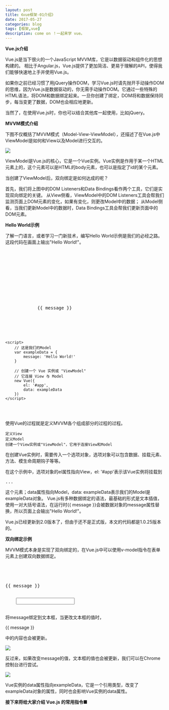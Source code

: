 ```yaml
---
layout: post
title: 《vue框架-01介绍》
date: 2017-05-27
categories: blog
tags: [框架,vue]
description: come on ！一起来学 vue。
---
```


**Vue.js介绍**

Vue.js是当下很火的一个JavaScript MVVM库，它是以数据驱动和组件化的思想构建的。
相比于Angular.js，Vue.js提供了更加简洁、更易于理解的API，使得我们能够快速地上手并使用Vue.js。

如果你之前已经习惯了用jQuery操作DOM，学习Vue.js时请先抛开手动操作DOM的思维，因为Vue.js是数据驱动的，你无需手动操作DOM。它通过一些特殊的HTML语法，将DOM和数据绑定起来。一旦你创建了绑定，DOM将和数据保持同步，每当变更了数据，DOM也会相应地更新。

当然了，在使用Vue.js时，你也可以结合其他库一起使用，比如jQuery。

**MVVM模式介绍**

下图不仅概括了MVVM模式（Model-View-ViewModel），还描述了在Vue.js中ViewModel是如何和View以及Model进行交互的。

![](http://cn.vuejs.org/images/mvvm.png?_=5632703)

ViewModel是Vue.js的核心，它是一个Vue实例。Vue实例是作用于某一个HTML元素上的，这个元素可以是HTML的body元素，也可以是指定了id的某个元素。

当创建了ViewModel后，双向绑定是如何达成的呢？

首先，我们将上图中的DOM Listeners和Data Bindings看作两个工具，它们是实现双向绑定的关键。
从View侧看，ViewModel中的DOM Listeners工具会帮我们监测页面上DOM元素的变化，如果有变化，则更改Model中的数据；
从Model侧看，当我们更新Model中的数据时，Data Bindings工具会帮我们更新页面中的DOM元素。

**Hello World示例**

了解一门语言，或者学习一门新技术，编写Hello World示例是我们的必经之路。
这段代码在画面上输出"Hello World!"。

<pre>
<!DOCTYPE html>
<html>
	<head>
		<meta charset="UTF-8">
		<title></title>
	</head>

	<body>
		<!--这是我们的View-->
		<div id="app">
			{{ message }}
		</div>
	</body>
	<script src="js/vue.js"></script>
	<script>
		// 这是我们的Model
		var exampleData = {
			message: 'Hello World!'
		}

		// 创建一个 Vue 实例或 "ViewModel"
		// 它连接 View 与 Model
		new Vue({
			el: '#app',
			data: exampleData
		})
	</script>
</html>
</pre>
使用Vue的过程就是定义MVVM各个组成部分的过程的过程。

    定义View
    定义Model
    创建一个View实例或"ViewModel"，它用于连接View和Model

在创建Vue实例时，需要传入一个选项对象，选项对象可以包含数据、挂载元素、方法、模生命周期钩子等等。

在这个示例中，选项对象的el属性指向View，el: '#app'表示该Vue实例将挂载到<pre><div id="app">...</div></pre>这个元素；data属性指向Model，data: exampleData表示我们的Model是exampleData对象。
Vue.js有多种数据绑定的语法，最基础的形式是文本插值，使用一对大括号语法，在运行时{{ message }}会被数据对象的message属性替换，所以页面上会输出"Hello World!"。

Vue.js已经更新到2.0版本了，但由于还不是正式版，本文的代码都是1.0.25版本的。

**双向绑定示例**

MVVM模式本身是实现了双向绑定的，在Vue.js中可以使用v-model指令在表单元素上创建双向数据绑定。
<pre>
<!--这是我们的View-->
<div id="app">
	<p>{{ message }}</p>
	<input type="text" v-model="message"/>
</div>
</pre>
将message绑定到文本框，当更改文本框的值时，<p>{{ message }}</p> 中的内容也会被更新。

![](http://images2015.cnblogs.com/blog/341820/201606/341820-20160627065311062-227248599.gif)

反过来，如果改变message的值，文本框的值也会被更新，我们可以在Chrome控制台进行尝试。

![](http://images2015.cnblogs.com/blog/341820/201606/341820-20160627065313046-1157492348.gif)

Vue实例的data属性指向exampleData，它是一个引用类型，改变了exampleData对象的属性，同时也会影响Vue实例的data属性。

**接下来将给大家介绍 Vue.js 的常用指令**■